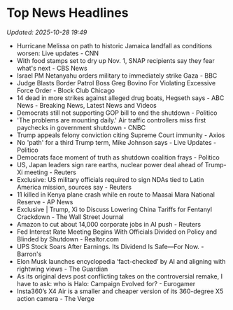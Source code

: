 # Top News Headlines

_Updated: 2025-10-28 19:49_

- Hurricane Melissa on path to historic Jamaica landfall as conditions worsen: Live updates - CNN
- With food stamps set to dry up Nov. 1, SNAP recipients say they fear what's next - CBS News
- Israel PM Netanyahu orders military to immediately strike Gaza - BBC
- Judge Blasts Border Patrol Boss Greg Bovino For Violating Excessive Force Order - Block Club Chicago
- 14 dead in more strikes against alleged drug boats, Hegseth says - ABC News - Breaking News, Latest News and Videos
- Democrats still not supporting GOP bill to end the shutdown - Politico
- 'The problems are mounting daily.' Air traffic controllers miss first paychecks in government shutdown - CNBC
- Trump appeals felony conviction citing Supreme Court immunity - Axios
- No 'path' for a third Trump term, Mike Johnson says - Live Updates - Politico
- Democrats face moment of truth as shutdown coalition frays - Politico
- US, Japan leaders sign rare earths, nuclear power deal ahead of Trump-Xi meeting - Reuters
- Exclusive: US military officials required to sign NDAs tied to Latin America mission, sources say - Reuters
- 11 killed in Kenya plane crash while en route to Maasai Mara National Reserve - AP News
- Exclusive | Trump, Xi to Discuss Lowering China Tariffs for Fentanyl Crackdown - The Wall Street Journal
- Amazon to cut about 14,000 corporate jobs in AI push - Reuters
- Fed Interest Rate Meeting Begins With Officials Divided on Policy and Blinded by Shutdown - Realtor.com
- UPS Stock Soars After Earnings. Its Dividend Is Safe—For Now. - Barron's
- Elon Musk launches encyclopedia ‘fact-checked’ by AI and aligning with rightwing views - The Guardian
- As its original devs post conflicting takes on the controversial remake, I have to ask: who is Halo: Campaign Evolved for? - Eurogamer
- Insta360’s X4 Air is a smaller and cheaper version of its 360-degree X5 action camera - The Verge